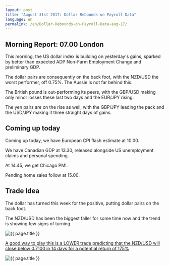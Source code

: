 ```yaml
---
layout: post
title: "August 31st 2017: Dollar Rebounds on Payroll Data"
language: en
permalink: /en/Dollar-Rebounds-on-Payroll-Data-aug-17/
---
```

## Morning Report: 07.00 London

This morning, the US dollar index is building on yesterday's gains, sparked by better than expected ADP Non-Farm Employment Change and preliminary GDP. 

The dollar pairs are consequently on the back foot, with the NZD/USD the worst performer, off 0.75%. The Aussie is not far behind this. 

The British pound is out-performing its peers, with the GBP/USD making only minor losses these last two days and the EUR/JPY rising. 

The yen pairs are on the rise as well, with the GBP/JPY leading the pack and the USD/JPY making it three straight days of gains. 

## Coming up today

Coming up today, we have European CPI flash estimate at 10.00. 

We have Canadian GDP at 13.30, released alongside US unemployment claims and personal spending. 

At 14.45, we get Chicago PMI.

Pending home sales follow at 15.00. 

## Trade Idea

The dollar has turned this week for the positive, putting dollar pairs on the back foot. 

The NZD/USD has been the biggest faller for some time now and the trend is showing few signs of turning. 

<img class="post-image" src="{{ site.url }}/images/aug-17/2017-08-31_07-27-31.jpg" alt="{{ page.title }}" title="{{ page.title }}">

<a href="%LINK%%?currency=GBP&market=minor_pairs&duration_amount=14&duration_units=d&amount=10&amount_type=payout&expiry_type=duration&underlying=frxNZDUSD&formname=higherlower&barrier=0.7100" target="_blank">A good way to play this is a LOWER trade predicting that the NZD/USD will close below 0.7100 in 14 days for a potential return of 175%</a>

<img class="post-image" src="{{ site.url }}/images/aug-17/2017-08-31_07-29-30.jpg" alt="{{ page.title }}" title="{{ page.title }}">

